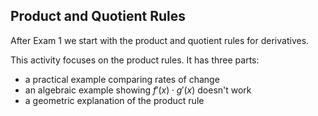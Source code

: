 ## Product and Quotient Rules

After Exam 1 we start with the product and quotient rules for derivatives.  

This activity focuses on the product rules.  It has three parts: 
- a practical example comparing rates of change
- an algebraic example showing $f'(x)\cdot g'(x)$ doesn't work
- a geometric explanation of the product rule
